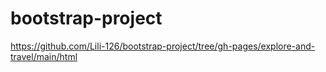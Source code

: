 # bootstrap-project

https://github.com/Lili-126/bootstrap-project/tree/gh-pages/explore-and-travel/main/html
